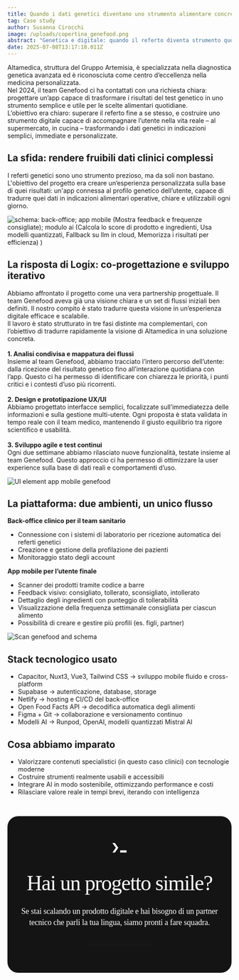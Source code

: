 ```yaml
---
title: Quando i dati genetici diventano uno strumento alimentare concreto con GeneFood
tag: Case study
author: Susanna Cirocchi
image: /uploads/copertina_genefood.png
abstract: "Genetica e digitale: quando il referto diventa strumento quotidiano"
date: 2025-07-08T13:17:18.011Z
---
```

Altamedica, struttura del Gruppo Artemisia, è specializzata nella diagnostica genetica avanzata ed è riconosciuta come centro d’eccellenza nella medicina personalizzata.\
Nel 2024, il team Genefood ci ha contattati con una richiesta chiara: progettare un’app capace di trasformare i risultati del test genetico in uno strumento semplice e utile per le scelte alimentari quotidiane.\
L’obiettivo era chiaro: superare il referto fine a se stesso, e costruire uno strumento digitale capace di accompagnare l’utente nella vita reale – al supermercato, in cucina – trasformando i dati genetici in indicazioni semplici, immediate e personalizzate.

## La sfida: rendere fruibili dati clinici complessi

I referti genetici sono uno strumento prezioso, ma da soli non bastano. L'obiettivo del progetto era creare un’esperienza personalizzata sulla base di quei risultati: un'app connessa al profilo genetico dell’utente, capace di tradurre quei dati in indicazioni alimentari operative, chiare e utilizzabili ogni giorno.

![schema: back-office; app mobile (Mostra feedback e frequenze consigliate); modulo ai (Calcola lo score di prodotto e ingredienti, Usa modelli quantizzati, Fallback su llm in cloud, Memorizza i risultati per efficienza) )](/uploads/contesto__genefood.png "Schema ecosystem genefood")

## La risposta di Logix: co-progettazione e sviluppo iterativo

Abbiamo affrontato il progetto come una vera partnership progettuale. Il team Genefood aveva già una visione chiara e un set di flussi iniziali ben definiti. Il nostro compito è stato tradurre questa visione in un’esperienza digitale efficace e scalabile.\
Il lavoro è stato strutturato in tre fasi distinte ma complementari, con l’obiettivo di tradurre rapidamente la visione di Altamedica in una soluzione concreta.\
\
**1. Analisi condivisa e mappatura dei flussi**\
Insieme al team Genefood, abbiamo tracciato l’intero percorso dell’utente: dalla ricezione del risultato genetico fino all’interazione quotidiana con l’app. Questo ci ha permesso di identificare con chiarezza le priorità, i punti critici e i contesti d’uso più ricorrenti.\
\
**2. Design e prototipazione UX/UI** \
Abbiamo progettato interfacce semplici, focalizzate sull’immediatezza delle informazioni e sulla gestione multi-utente. Ogni proposta è stata validata in tempo reale con il team medico, mantenendo il giusto equilibrio tra rigore scientifico e usabilità.\
\
**3. Sviluppo agile e test continui** \
Ogni due settimane abbiamo rilasciato nuove funzionalità, testate insieme al team Genefood. Questo approccio ci ha permesso di ottimizzare la user experience sulla base di dati reali e comportamenti d’uso.

![UI element app mobile genefood](/uploads/ui_genefood.jpg "UI element")

## La piattaforma: due ambienti, un unico flusso

**Back-office clinico per il team sanitario** 

* Connessione con i sistemi di laboratorio per ricezione automatica dei referti genetici
* Creazione e gestione della profilazione dei pazienti
* Monitoraggio stato degli account

**App mobile per l’utente finale** 

* Scanner dei prodotti tramite codice a barre
* Feedback visivo: consigliato, tollerato, sconsigliato, intollerato
* Dettaglio degli ingredienti con punteggio di tollerabilità
* Visualizzazione della frequenza settimanale consigliata per ciascun alimento
* Possibilità di creare e gestire più profili (es. figli, partner)

![Scan genefood and schema](/uploads/screen_genefood.jpg "Schema funzionamento sintetico")

## Stack tecnologico usato

* Capacitor, Nuxt3, Vue3, Tailwind CSS → sviluppo mobile fluido e cross-platform
* Supabase → autenticazione, database, storage
* Netlify → hosting e CI/CD del back-office
* Open Food Facts API → decodifica automatica degli alimenti
* Figma + Git → collaborazione e versionamento continuo
* Modelli AI → Runpod, OpenAI, modelli quantizzati Mistral AI



## Cosa abbiamo imparato

* Valorizzare contenuti specialistici (in questo caso clinici) con tecnologie moderne
* Costruire strumenti realmente usabili e accessibili
* Integrare AI in modo sostenibile, ottimizzando performance e costi
* Rilasciare valore reale in tempi brevi, iterando con intelligenza

<div style=" padding-top:  32px!important;
padding-bottom:  32px!important;"><div>

<div style="
  display: flex;
  flex-direction: column;
  align-items: center;
  text-align: center;
  padding: 60px 20px;
  background: #141414;
  border-radius: 24px;
  gap: 24px;
  font-family: 'DM Sans', sans-serif;
  color: white;
">
  <!-- Icona terminale stylized -->
  <svg style="
    width: 32px
  " fill="none" xmlns="http://www.w3.org/2000/svg" viewBox="0 0 74 50"><path fill-rule="evenodd" clip-rule="evenodd" d="M1.95 49.9a1 1 0 0 1-.82-1.58L17.5 25.48a1 1 0 0 0 0-1.17L1.14 1.58A1 1 0 0 1 1.95 0h10.41a1 1 0 0 1 .82.42l17.2 23.9a1 1 0 0 1 0 1.16l-17.2 24a1 1 0 0 1-.82.42H1.95ZM40.4 49a1 1 0 0 0 1 1h31.52a1 1 0 0 0 1-1v-9.84a1 1 0 0 0-1-1H41.4a1 1 0 0 0-1 1V49Z" fill="#fff"/></svg>

  <!-- Titolo -->

  <h2 style="padding-top: 16px!important;padding-bottom: 0px!important;
    font-family: Lexend Deca;
font-weight: 400;
font-size: 48px;
line-height: 55px;
letter-spacing: -1.5px;
text-align: center;
    margin: 0;
  ">Hai un progetto simile?</h2>

  <!-- Sottotitolo -->

  <p style="color: white!important;
    max-width: 700px;
   font-family: DM Sans!important;
font-weight: 400;
font-size: 18px!important;
line-height: 25px;
letter-spacing: -0.25px;
text-align: center;
    margin: 0;
  ">
    Se stai scalando un prodotto digitale e hai bisogno di un partner tecnico che parli la tua lingua, siamo pronti a fare squadra.
  </p>

  <!-- Bottone con bordo gradiente -->

  <a href="/contatti" class="btn btn-gradient-border text-white">
  Parlaci del tuo progetto

  </a>
</div>
